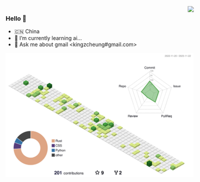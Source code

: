 <img align="right" src="https://github-readme-stats.vercel.app/api?username=kingzcheung&show_icons=true&theme=transparent&icon_color=805AD5&text_color=718096&bg_color=ffffff&hide_title=true" />

### Hello 👋

- 🇨🇳 China
- 🌱 I’m currently learning ai...
- 💬 Ask me about gmail <kingzcheung#gmail.com>

![](./profile-3d-contrib/profile-green-animate.svg)
